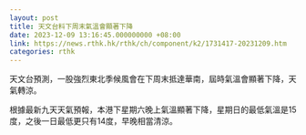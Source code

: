 ```yaml
---
layout: post
title: 天文台料下周末氣溫會顯著下降
date: 2023-12-09 13:16:45.000000000 +08:00
link: https://news.rthk.hk/rthk/ch/component/k2/1731417-20231209.htm
categories: rthk
---
```


天文台預測，一股強烈東北季候風會在下周末抵達華南，屆時氣溫會顯著下降，天氣轉涼。

根據最新九天天氣預報，本港下星期六晚上氣溫顯著下降，星期日的最低氣溫是15度，之後一日最低更只有14度，早晚相當清涼。
